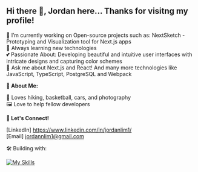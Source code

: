 ## Hi there 👋, Jordan here... Thanks for visitng my profile!

🔭 I’m currently working on Open-source projects such as: NextSketch - Prototyping and Visualization tool for Next.js apps \
🌱 Always learning new technologies\
💕 Passionate About: Developing beautiful and intuitive user interfaces with intricate designs and capturing color schemes\
💬 Ask me about Next.js and React! And many more technologies like JavaScript, TypeScript, PostgreSQL and Webpack


**🎉 About Me:**


🎥 Loves hiking, basketball, cars, and photography\
🖼️ Love to help fellow developers


**📧 Let's Connect!**

[LinkedIn] https://www.linkedin.com/in/jordanlim1/  \
[Email] jordannlim1@gmail.com  


🛠 Building with:

[![My Skills](https://skillicons.dev/icons?i=react,js,ts,mongodb,nodejs,nextjs,redux,express,postgres,webpack,aws,html,css)](https://skillicons.dev)

